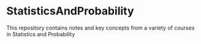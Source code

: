 # StatisticsAndProbability

This repository contains notes and key concepts from a variety of courses in Statistics and Probability 
